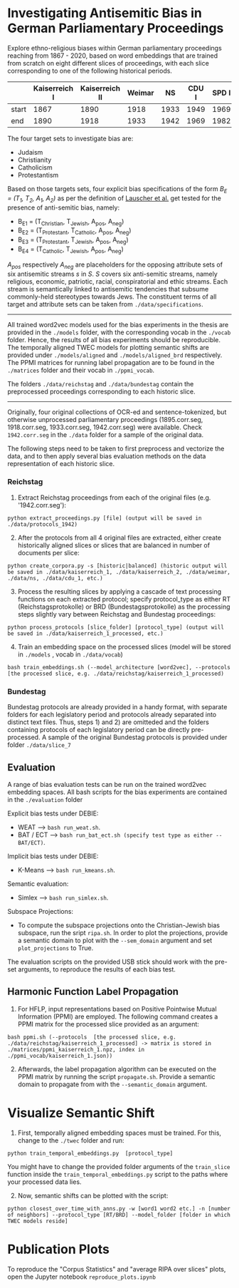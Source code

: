 # Investigating Antisemitic Bias in German Parliamentary Proceedings
Explore ethno-religious biases within German parliamentary proceedings reaching from 1867 - 2020, based on word embeddings that are trained from scratch on eight different slices of proceedings, with each slice corresponding to one of the following historical periods.

|       | Kaiserreich I | Kaiserreich II | Weimar | NS   | CDU I  | SPD I  | CDU II | SPD II | CDU III |
|-------|---------------|----------------|--------|------|--------|--------|--------|--------|---------|
| start | 1867          | 1890           | 1918   | 1933 | 1949   | 1969   | 1982   | 1998   | 2005    |
| end   | 1890          | 1918           | 1933   | 1942 | 1969   | 1982   | 1998   | 2005   | 2020    |

The four target sets to investigate bias are:
* Judaism
* Christianity
* Catholicism
* Protestantism

Based on those targets sets, four explicit bias specifications of the form *B<sub>E</sub> = (T<sub>1</sub>, T<sub>2</sub>, A<sub>1</sub>, A<sub>2</sub>)* as per the definition of [Lauscher et al.](https://arxiv.org/pdf/1909.06092.pdf) get tested for the presence of anti-semitic bias, namely:

* B<sub>E1</sub> = (T<sub>Christian</sub>, T<sub>Jewish</sub>, A<sub>pos</sub>, A<sub>neg</sub>)
* B<sub>E2</sub> = (T<sub>Protestant</sub>, T<sub>Catholic</sub>, A<sub>pos</sub>, A<sub>neg</sub>)
* B<sub>E3</sub> = (T<sub>Protestant</sub>, T<sub>Jewish</sub>, A<sub>pos</sub>, A<sub>neg</sub>)
* B<sub>E4</sub> = (T<sub>Catholic</sub>, T<sub>Jewish</sub>, A<sub>pos</sub>, A<sub>neg</sub>)

*A<sub>pos</sub>* respectively *A<sub>neg</sub>* are placeholders for the opposing attribute sets of six antisemitic streams *s* in *S*. *S* covers six anti-semitic streams, namely religious, economic, patriotic, racial, conspiratorial and ethic streams. Each stream is semantically linked to antisemitic tendencies that subsume commonly-held stereotypes towards Jews. The constituent terms of all target and attribute sets can be taken from  ```./data/specifications```. 

-----------
All trained word2vec models used for the bias experiments in the thesis are provided in the ```./models``` folder, with the corresponding vocab in the ```./vocab``` folder. Hence, the results of all bias experiments should be reproducible. The temporally aligned TWEC models for plotting semantic shifts are provided under ```./models/aligned``` and ```./models/aligned_brd``` respectively. The PPMI matrices for running label propagation are to be found in the ```./matrices``` folder and their vocab in ```./ppmi_vocab```.

The folders ```./data/reichstag``` and ```./data/bundestag``` contain the preprocessed proceedings corresponding to each historic slice.

-----------
Originally, four original collections of OCR-ed and sentence-tokenized, but otherwise unprocessed parliamentary proceedings (1895.corr.seg, 1918.corr.seg, 1933.corr.seg, 1942.corr.seg) were available. Check ```1942.corr.seg``` in the ```./data``` folder for a sample of the original data.

The following steps need to be taken to first preprocess and vectorize the data, and to then apply several bias evaluation methods on the data representation of each historic slice.

### Reichstag
1) Extract Reichstag proceedings from each of the original files (e.g. '1942.corr.seg'):
```
python extract_proceedings.py [file] (output will be saved in ./data/protocols_1942)
```
2) After the protocols from all 4 original files are extracted, either create historically aligned slices or slices that are balanced in number of documents per slice:
```
python create_corpora.py -s [historic|balanced] (historic output will be saved in ./data/kaiserreich_1, ./data/kaiserreich_2, ./data/weimar, ./data/ns, ./data/cdu_1, etc.)
```
3) Process the resulting slices by applying a cascade of text processing functions on each extracted protocol; specify protocol_type as either RT (Reichstagsprotokolle) or BRD (Bundestagsprotokolle) as the processing steps slightly vary between Reichstag and Bundestag proceedings:
```
python process_protocols [slice_folder] [protocol_type] (output will be saved in ./data/kaiserreich_1_processed, etc.)
```
4) Train an embedding space on the processed slices (model will be stored in ```./models``` , vocab in ```./data/vocab```)
```
bash train_embeddings.sh (--model_architecture [word2vec], --protocols [the processed slice, e.g. ./data/reichstag/kaiserreich_1_processed)
```

### Bundestag
Bundestag protocols are already provided in a handy format, with separate folders for each legislatory period and protocols already separated into distinct text files.
Thus, steps 1) and 2) are omitteded and the folders containing protocols of each legislatory period can be directly pre-processed. A sample of the original Bundestag protocols is provided under folder ```./data/slice_7```

## Evaluation
A range of bias evaluation tests can be run on the trained word2vec embedding spaces. All bash scripts for the bias experiments are contained in the ```./evaluation``` folder

Explicit bias tests under DEBIE:

* WEAT --> ```bash run_weat.sh```.
* BAT / ECT --> ```bash run_bat_ect.sh (specify test type as either --BAT/ECT)```.

Implicit bias tests under DEBIE:

* K-Means --> ```bash run_kmeans.sh```.

Semantic evaluation:
* Simlex --> ```bash run_simlex.sh```.

Subspace Projections:
* To compute the subspace projections onto the Christian-Jewish bias subspace, run the sript ```ripa.sh```. In order to plot the projections, provide a semantic domain to plot with the ```--sem_domain``` argument and set ```plot_projections``` to True.

The evaluation scripts on the provided USB stick should work with the pre-set arguments, to reproduce the results of each bias test.

## Harmonic Function Label Propagation

1) For HFLP, input representations based on Positive Pointwise Mutual Information (PPMI) are employed. The following command creates a PPMI matrix for the processed slice provided as an argument:
```
bash ppmi.sh (--protocols  [the processed slice, e.g. ./data/reichstag/kaiserreich_1_processed] -> matrix is stored in ./matrices/ppmi_kaiserreich_1.npz, index in ./ppmi_vocab/kaiserreich_1.json))
```

2) Afterwards, the label propagation algorithm can be executed on the PPMI matrix by running the script ```propagate.sh```. Provide a semantic domain to propagate from with the ```--semantic_domain``` argument.

# Visualize Semantic Shift

1) First, temporally aligned embedding spaces must be trained. For this, change to the ```./twec``` folder and run:

```
python train_temporal_embeddings.py  [protocol_type]
```
You might have to change the provided folder arguments of the ```train_slice``` function inside the ```train_temporal_embeddings.py``` script to the paths where your processed data lies.

2) Now, semantic shifts can be plotted with the script:
```
python closest_over_time_with_anns.py -w [word1 word2 etc.] -n [number of neighbors] --protocol_type [RT/BRD] --model_folder [folder in which TWEC models reside]
```

# Publication Plots

To reproduce the "Corpus Statistics" and "average RIPA over slices" plots, open the Jupyter notebook ```reproduce_plots.ipynb```

